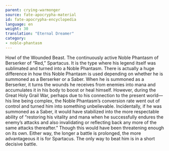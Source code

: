 ```yaml
---
parent: crying-warmonger
source: fate-apocrypha-material
id: fate-apocrypha-encyclopedia
language: en
weight: 30
translation: "Eternal Dreamer"
category:
- noble-phantasm
---
```


Howl of the Wounded Beast. The continuously active Noble Phantasm of Berserker of “Red,” Spartacus. It is the type where his legend itself was sublimated and turned into a Noble Phantasm. There is actually a huge difference in how this Noble Phantasm is used depending on whether he is summoned as a Berserker or a Saber. When he is summoned as a Berserker, it turns the wounds he receives from enemies into mana and accumulates it in his body to boost or heal himself.
However, during the Great Holy Grail War, perhaps due to his connection to the present world—his line being complex, the Noble Phantasm’s conversion rate went out of control and turned him into something unbelievable.
Incidentally, if he was summoned as a Saber, it would have stabilized into the more respectable ability of “restoring his vitality and mana when he successfully endures the enemy’s attacks and also invalidating or reflecting back any more of the same attacks thereafter.” Though this would have been threatening enough on its own.
Either way, the longer a battle is prolonged, the more advantageous it is for Spartacus. The only way to beat him is in a short decisive battle.
